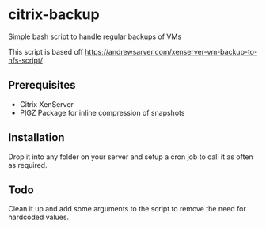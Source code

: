 # citrix-backup
Simple bash script to handle regular backups of VMs

This script is based off https://andrewsarver.com/xenserver-vm-backup-to-nfs-script/ 

## Prerequisites
* Citrix XenServer
* PIGZ Package for inline compression of snapshots

## Installation
Drop it into any folder on your server and setup a cron job to call it as often as required.

## Todo
Clean it up and add some arguments to the script to remove the need for hardcoded values.

